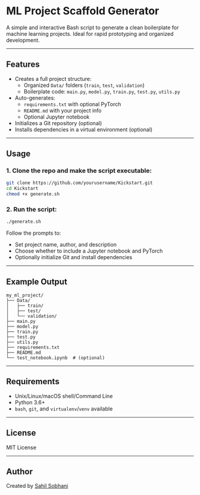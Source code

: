 # ML Project Scaffold Generator

A simple and interactive Bash script to generate a clean boilerplate for machine learning projects. Ideal for rapid prototyping and organized development.

---

## Features

- Creates a full project structure:
  - Organized `Data/` folders (`train`, `test`, `validation`)
  - Boilerplate code: `main.py`, `model.py`, `train.py`, `test.py`, `utils.py`
- Auto-generates:
  - `requirements.txt` with optional PyTorch
  - `README.md` with your project info
  - Optional Jupyter notebook
- Initializes a Git repository (optional)
- Installs dependencies in a virtual environment (optional)

---

## Usage

### 1. Clone the repo and make the script executable:
```bash
git clone https://github.com/yourusername/Kickstart.git
cd Kickstart
chmod +x generate.sh
```

### 2. Run the script:
```bash
./generate.sh
```

Follow the prompts to:
- Set project name, author, and description
- Choose whether to include a Jupyter notebook and PyTorch
- Optionally initialize Git and install dependencies

---

## Example Output

```
my_ml_project/
├── Data/
│   ├── train/
│   ├── test/
│   └── validation/
├── main.py
├── model.py
├── train.py
├── test.py
├── utils.py
├── requirements.txt
├── README.md
└── test_notebook.ipynb  # (optional)
```

---

## Requirements

- Unix/Linux/macOS shell/Command Line
- Python 3.6+
- `bash`, `git`, and `virtualenv`/`venv` available

---

## License

MIT License

---

## Author

Created by [Sahil Sobhani](https://github.com/sahilsobhani)
